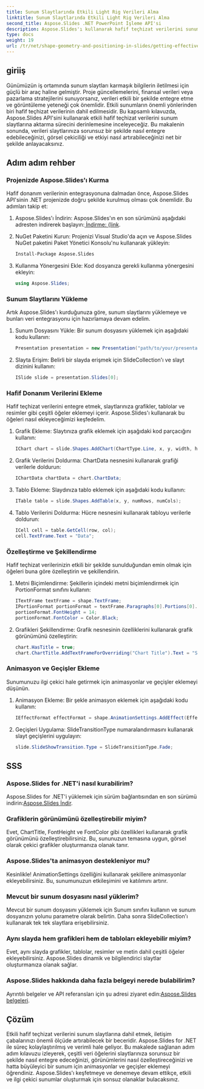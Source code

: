 ```yaml
---
title: Sunum Slaytlarında Etkili Light Rig Verileri Alma
linktitle: Sunum Slaytlarında Etkili Light Rig Verileri Alma
second_title: Aspose.Slides .NET PowerPoint İşleme API'si
description: Aspose.Slides'ı kullanarak hafif teçhizat verilerini sunum slaytlarına verimli bir şekilde nasıl entegre edeceğinizi öğrenin. Adım adım talimatlar ve pratik örnekler içeren kapsamlı bir kılavuz.
type: docs
weight: 19
url: /tr/net/shape-geometry-and-positioning-in-slides/getting-effective-light-rig-data/
---
```

## giriiş

Günümüzün iş ortamında sunum slaytları karmaşık bilgilerin iletilmesi için güçlü bir araç haline gelmiştir. Proje güncellemelerini, finansal verileri veya pazarlama stratejilerini sunuyorsanız, verileri etkili bir şekilde entegre etme ve görüntüleme yeteneği çok önemlidir. Etkili sunumların önemli yönlerinden biri hafif teçhizat verilerinin dahil edilmesidir. Bu kapsamlı kılavuzda, Aspose.Slides API'sini kullanarak etkili hafif teçhizat verilerini sunum slaytlarına aktarma sürecini derinlemesine inceleyeceğiz. Bu makalenin sonunda, verileri slaytlarınıza sorunsuz bir şekilde nasıl entegre edebileceğinizi, görsel çekiciliği ve etkiyi nasıl artırabileceğinizi net bir şekilde anlayacaksınız.

## Adım adım rehber

### Projenizde Aspose.Slides'ı Kurma

Hafif donanım verilerinin entegrasyonuna dalmadan önce, Aspose.Slides API'sinin .NET projenizde doğru şekilde kurulmuş olması çok önemlidir. Bu adımları takip et:

1.  Aspose.Slides'ı İndirin: Aspose.Slides'ın en son sürümünü aşağıdaki adresten indirerek başlayın:[ İndirme: {link](https://releases.aspose.com/slides/net/).

2. NuGet Paketini Kurun: Projenizi Visual Studio'da açın ve Aspose.Slides NuGet paketini Paket Yönetici Konsolu'nu kullanarak yükleyin:
   ```bash
   Install-Package Aspose.Slides
   ```

3. Kullanma Yönergesini Ekle: Kod dosyanıza gerekli kullanma yönergesini ekleyin:
   ```csharp
   using Aspose.Slides;
   ```

### Sunum Slaytlarını Yükleme

Artık Aspose.Slides'ı kurduğunuza göre, sunum slaytlarını yüklemeye ve bunları veri entegrasyonu için hazırlamaya devam edelim.

1. Sunum Dosyasını Yükle: Bir sunum dosyasını yüklemek için aşağıdaki kodu kullanın:
   ```csharp
   Presentation presentation = new Presentation("path/to/your/presentation.pptx");
   ```

2. Slayta Erişim: Belirli bir slayda erişmek için SlideCollection'ı ve slayt dizinini kullanın:
   ```csharp
   ISlide slide = presentation.Slides[0];
   ```

### Hafif Donanım Verilerini Ekleme

Hafif teçhizat verilerini entegre etmek, slaytlarınıza grafikler, tablolar ve resimler gibi çeşitli öğeler eklemeyi içerir. Aspose.Slides'ı kullanarak bu öğeleri nasıl ekleyeceğimizi keşfedelim.

1. Grafik Ekleme: Slaytınıza grafik eklemek için aşağıdaki kod parçacığını kullanın:
   ```csharp
   IChart chart = slide.Shapes.AddChart(ChartType.Line, x, y, width, height);
   ```

2. Grafik Verilerini Doldurma: ChartData nesnesini kullanarak grafiği verilerle doldurun:
   ```csharp
   IChartData chartData = chart.ChartData;
   ```

3. Tablo Ekleme: Slaydınıza tablo eklemek için aşağıdaki kodu kullanın:
   ```csharp
   ITable table = slide.Shapes.AddTable(x, y, numRows, numCols);
   ```

4. Tablo Verilerini Doldurma: Hücre nesnesini kullanarak tabloyu verilerle doldurun:
   ```csharp
   ICell cell = table.GetCell(row, col);
   cell.TextFrame.Text = "Data";
   ```

### Özelleştirme ve Şekillendirme

Hafif teçhizat verilerinizin etkili bir şekilde sunulduğundan emin olmak için öğeleri buna göre özelleştirin ve şekillendirin.

1. Metni Biçimlendirme: Şekillerin içindeki metni biçimlendirmek için PortionFormat sınıfını kullanın:
   ```csharp
   ITextFrame textFrame = shape.TextFrame;
   IPortionFormat portionFormat = textFrame.Paragraphs[0].Portions[0].PortionFormat;
   portionFormat.FontHeight = 14;
   portionFormat.FontColor = Color.Black;
   ```

2. Grafikleri Şekillendirme: Grafik nesnesinin özelliklerini kullanarak grafik görünümünü özelleştirin:
   ```csharp
   chart.HasTitle = true;
   chart.ChartTitle.AddTextFrameForOverriding("Chart Title").Text = "Sales Data";
   ```

### Animasyon ve Geçişler Ekleme

Sunumunuzu ilgi çekici hale getirmek için animasyonlar ve geçişler eklemeyi düşünün.

1. Animasyon Ekleme: Bir şekle animasyon eklemek için aşağıdaki kodu kullanın:
   ```csharp
   IEffectFormat effectFormat = shape.AnimationSettings.AddEffect(EffectType.Appear);
   ```

2. Geçişleri Uygulama: SlideTransitionType numaralandırmasını kullanarak slayt geçişlerini uygulayın:
   ```csharp
   slide.SlideShowTransition.Type = SlideTransitionType.Fade;
   ```

## SSS

### Aspose.Slides for .NET'i nasıl kurabilirim?
 Aspose.Slides for .NET'i yüklemek için sürüm bağlantısından en son sürümü indirin:[Aspose.Slides İndir](https://releases.aspose.com/slides/net/).

### Grafiklerin görünümünü özelleştirebilir miyim?
Evet, ChartTitle, FontHeight ve FontColor gibi özellikleri kullanarak grafik görünümünü özelleştirebilirsiniz. Bu, sununuzun temasına uygun, görsel olarak çekici grafikler oluşturmanıza olanak tanır.

### Aspose.Slides'ta animasyon destekleniyor mu?
Kesinlikle! AnimationSettings özelliğini kullanarak şekillere animasyonlar ekleyebilirsiniz. Bu, sunumunuzun etkileşimini ve katılımını artırır.

### Mevcut bir sunum dosyasını nasıl yüklerim?
Mevcut bir sunum dosyasını yüklemek için Sunum sınıfını kullanın ve sunum dosyanızın yolunu parametre olarak belirtin. Daha sonra SlideCollection'ı kullanarak tek tek slaytlara erişebilirsiniz.

### Aynı slayda hem grafikleri hem de tabloları ekleyebilir miyim?
Evet, aynı slayda grafikler, tablolar, resimler ve metin dahil çeşitli öğeler ekleyebilirsiniz. Aspose.Slides dinamik ve bilgilendirici slaytlar oluşturmanıza olanak sağlar.

### Aspose.Slides hakkında daha fazla belgeyi nerede bulabilirim?
 Ayrıntılı belgeler ve API referansları için şu adresi ziyaret edin:[Aspose.Slides belgeleri](https://reference.aspose.com/slides/net/).

## Çözüm

Etkili hafif teçhizat verilerini sunum slaytlarına dahil etmek, iletişim çabalarınızı önemli ölçüde artırabilecek bir beceridir. Aspose.Slides for .NET ile süreç kolaylaştırılmış ve verimli hale geliyor. Bu makalede sağlanan adım adım kılavuzu izleyerek, çeşitli veri öğelerini slaytlarınıza sorunsuz bir şekilde nasıl entegre edeceğinizi, görünümlerini nasıl özelleştireceğinizi ve hatta büyüleyici bir sunum için animasyonlar ve geçişler eklemeyi öğrendiniz. Aspose.Slides'ı keşfetmeye ve denemeye devam ettikçe, etkili ve ilgi çekici sunumlar oluşturmak için sonsuz olanaklar bulacaksınız.